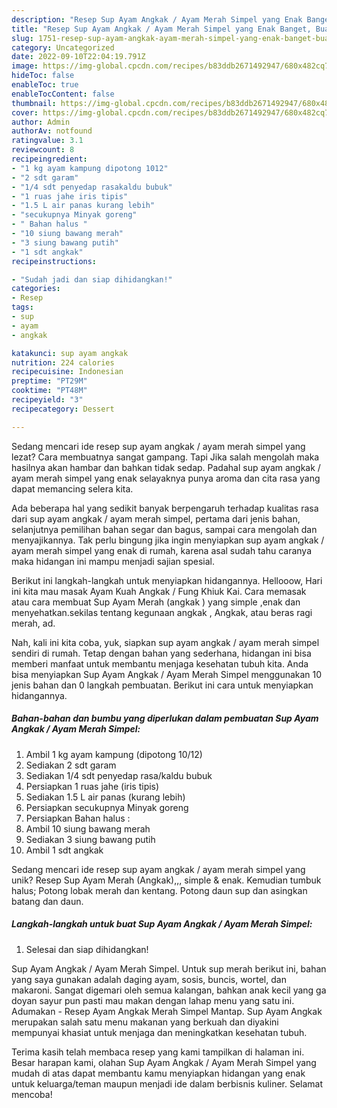 ```yaml
---
description: "Resep Sup Ayam Angkak / Ayam Merah Simpel yang Enak Banget, Buat Buka Puasa Menggugah Selera"
title: "Resep Sup Ayam Angkak / Ayam Merah Simpel yang Enak Banget, Buat Buka Puasa Menggugah Selera"
slug: 1751-resep-sup-ayam-angkak-ayam-merah-simpel-yang-enak-banget-buat-buka-puasa-menggugah-selera
category: Uncategorized
date: 2022-09-10T22:04:19.791Z
image: https://img-global.cpcdn.com/recipes/b83ddb2671492947/680x482cq70/sup-ayam-angkak-ayam-merah-simpel-foto-resep-utama.jpg
hideToc: false
enableToc: true
enableTocContent: false
thumbnail: https://img-global.cpcdn.com/recipes/b83ddb2671492947/680x482cq70/sup-ayam-angkak-ayam-merah-simpel-foto-resep-utama.jpg
cover: https://img-global.cpcdn.com/recipes/b83ddb2671492947/680x482cq70/sup-ayam-angkak-ayam-merah-simpel-foto-resep-utama.jpg
author: Admin
authorAv: notfound
ratingvalue: 3.1
reviewcount: 8
recipeingredient:
- "1 kg ayam kampung dipotong 1012"
- "2 sdt garam"
- "1/4 sdt penyedap rasakaldu bubuk"
- "1 ruas jahe iris tipis"
- "1.5 L air panas kurang lebih"
- "secukupnya Minyak goreng"
- " Bahan halus "
- "10 siung bawang merah"
- "3 siung bawang putih"
- "1 sdt angkak"
recipeinstructions:

- "Sudah jadi dan siap dihidangkan!"
categories:
- Resep
tags:
- sup
- ayam
- angkak

katakunci: sup ayam angkak 
nutrition: 224 calories
recipecuisine: Indonesian
preptime: "PT29M"
cooktime: "PT48M"
recipeyield: "3"
recipecategory: Dessert

---
```



Sedang mencari ide resep sup ayam angkak / ayam merah simpel yang lezat? Cara membuatnya sangat gampang. Tapi Jika salah mengolah maka hasilnya akan hambar dan bahkan tidak sedap. Padahal sup ayam angkak / ayam merah simpel yang enak selayaknya punya aroma dan cita rasa yang dapat memancing selera kita.


Ada beberapa hal yang sedikit banyak berpengaruh terhadap kualitas rasa dari sup ayam angkak / ayam merah simpel, pertama dari jenis bahan, selanjutnya pemilihan bahan segar dan bagus, sampai cara mengolah dan menyajikannya. Tak perlu bingung jika ingin menyiapkan sup ayam angkak / ayam merah simpel yang enak di rumah, karena asal sudah tahu caranya maka hidangan ini mampu menjadi sajian spesial.

Berikut ini langkah-langkah untuk menyiapkan hidangannya. Hellooow, Hari ini kita mau masak Ayam Kuah Angkak / Fung Khiuk Kai. Cara memasak atau cara membuat Sup Ayam Merah (angkak ) yang simple ,enak dan menyehatkan.sekilas tentang kegunaan angkak , Angkak, atau beras ragi merah, ad.


Nah, kali ini kita coba, yuk, siapkan sup ayam angkak / ayam merah simpel sendiri di rumah. Tetap dengan bahan yang sederhana, hidangan ini bisa memberi manfaat untuk membantu menjaga kesehatan tubuh kita. Anda bisa menyiapkan Sup Ayam Angkak / Ayam Merah Simpel menggunakan 10 jenis bahan dan 0 langkah pembuatan. Berikut ini cara untuk menyiapkan hidangannya.

<!--inarticleads1-->

##### Bahan-bahan dan bumbu yang diperlukan dalam pembuatan Sup Ayam Angkak / Ayam Merah Simpel:

1. Ambil 1 kg ayam kampung (dipotong 10/12)
1. Sediakan 2 sdt garam
1. Sediakan 1/4 sdt penyedap rasa/kaldu bubuk
1. Persiapkan 1 ruas jahe (iris tipis)
1. Sediakan 1.5 L air panas (kurang lebih)
1. Persiapkan secukupnya Minyak goreng
1. Persiapkan  Bahan halus :
1. Ambil 10 siung bawang merah
1. Sediakan 3 siung bawang putih
1. Ambil 1 sdt angkak


Sedang mencari ide resep sup ayam angkak / ayam merah simpel yang unik? Resep Sup Ayam Merah (Angkak),,, simple &amp; enak. Kemudian tumbuk halus; Potong lobak merah dan kentang. Potong daun sup dan asingkan batang dan daun. 

<!--inarticleads2-->

##### Langkah-langkah untuk buat Sup Ayam Angkak / Ayam Merah Simpel:


1. Selesai dan siap dihidangkan!

Sup Ayam Angkak / Ayam Merah Simpel. Untuk sup merah berikut ini, bahan yang saya gunakan adalah daging ayam, sosis, buncis, wortel, dan makaroni. Sangat digemari oleh semua kalangan, bahkan anak kecil yang ga doyan sayur pun pasti mau makan dengan lahap menu yang satu ini. Adumakan - Resep Ayam Angkak Merah Simpel Mantap. Sup Ayam Angkak merupakan salah satu menu makanan yang berkuah dan diyakini mempunyai khasiat untuk menjaga dan meningkatkan kesehatan tubuh. 

Terima kasih telah membaca resep yang kami tampilkan di halaman ini. Besar harapan kami, olahan Sup Ayam Angkak / Ayam Merah Simpel yang mudah di atas dapat membantu kamu menyiapkan hidangan yang enak untuk keluarga/teman maupun menjadi ide dalam berbisnis kuliner. Selamat mencoba!

